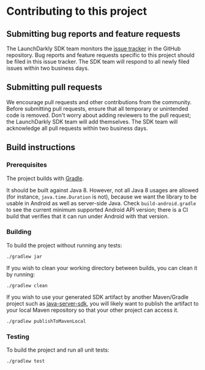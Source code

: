 # Contributing to this project

## Submitting bug reports and feature requests

The LaunchDarkly SDK team monitors the [issue tracker](https://github.com/launchdarkly/java-test-helpers/issues) in the GitHub repository. Bug reports and feature requests specific to this project should be filed in this issue tracker. The SDK team will respond to all newly filed issues within two business days.

## Submitting pull requests

We encourage pull requests and other contributions from the community. Before submitting pull requests, ensure that all temporary or unintended code is removed. Don't worry about adding reviewers to the pull request; the LaunchDarkly SDK team will add themselves. The SDK team will acknowledge all pull requests within two business days.

## Build instructions
 
### Prerequisites
 
The project builds with [Gradle](https://gradle.org/).

It should be built against Java 8. However, not all Java 8 usages are allowed (for instance, `java.time.Duration` is not), because we want the library to be usable in Android as well as server-side Java. Check `build-android.gradle` to see the current minimum supported Android API version; there is a CI build that verifies that it can run under Android with that version.

### Building

To build the project without running any tests:
```
./gradlew jar
```

If you wish to clean your working directory between builds, you can clean it by running:
```
./gradlew clean
```

If you wish to use your generated SDK artifact by another Maven/Gradle project such as [java-server-sdk](https://github.com/launchdarkly/java-server-sdk), you will likely want to publish the artifact to your local Maven repository so that your other project can access it.
```
./gradlew publishToMavenLocal
```

### Testing
 
To build the project and run all unit tests:
```
./gradlew test
```
